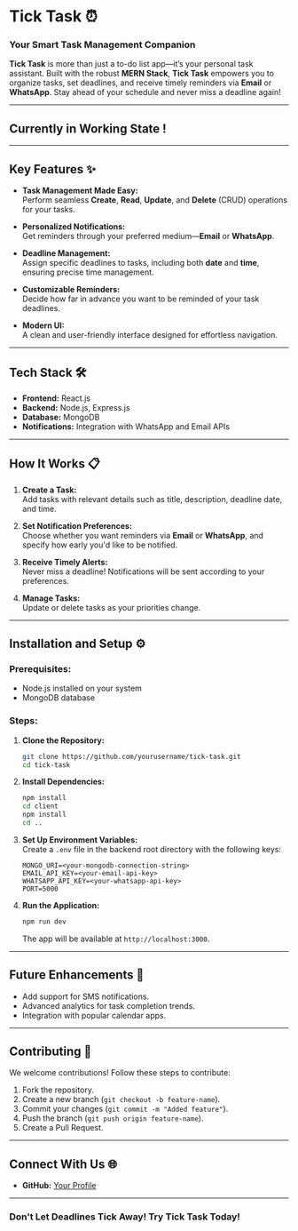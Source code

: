 # **Tick Task** ⏰  

### **Your Smart Task Management Companion**  
**Tick Task** is more than just a to-do list app—it’s your personal task assistant. Built with the robust **MERN Stack**, **Tick Task** empowers you to organize tasks, set deadlines, and receive timely reminders via **Email** or **WhatsApp**. Stay ahead of your schedule and never miss a deadline again!  

---

## **Currently in Working State !** 

---

## **Key Features** ✨  
- **Task Management Made Easy:**  
  Perform seamless **Create**, **Read**, **Update**, and **Delete** (CRUD) operations for your tasks.  

- **Personalized Notifications:**  
  Get reminders through your preferred medium—**Email** or **WhatsApp**.  

- **Deadline Management:**  
  Assign specific deadlines to tasks, including both **date** and **time**, ensuring precise time management.  

- **Customizable Reminders:**  
  Decide how far in advance you want to be reminded of your task deadlines.  

- **Modern UI:**  
  A clean and user-friendly interface designed for effortless navigation.  

---

## **Tech Stack** 🛠️  
- **Frontend:** React.js  
- **Backend:** Node.js, Express.js  
- **Database:** MongoDB  
- **Notifications:** Integration with WhatsApp and Email APIs  

---

## **How It Works** 📋  
1. **Create a Task:**  
   Add tasks with relevant details such as title, description, deadline date, and time.  

2. **Set Notification Preferences:**  
   Choose whether you want reminders via **Email** or **WhatsApp**, and specify how early you'd like to be notified.  

3. **Receive Timely Alerts:**  
   Never miss a deadline! Notifications will be sent according to your preferences.  

4. **Manage Tasks:**  
   Update or delete tasks as your priorities change.  

---

## **Installation and Setup** ⚙️  

### Prerequisites:  
- Node.js installed on your system  
- MongoDB database  

### Steps:  
1. **Clone the Repository:**  
   ```bash  
   git clone https://github.com/yourusername/tick-task.git  
   cd tick-task  
   ```  

2. **Install Dependencies:**  
   ```bash  
   npm install  
   cd client  
   npm install  
   cd ..  
   ```  

3. **Set Up Environment Variables:**  
   Create a `.env` file in the backend root directory with the following keys:  
   ```env  
   MONGO_URI=<your-mongodb-connection-string>  
   EMAIL_API_KEY=<your-email-api-key>  
   WHATSAPP_API_KEY=<your-whatsapp-api-key>  
   PORT=5000  
   ```  

4. **Run the Application:**  
   ```bash  
   npm run dev  
   ```  
   The app will be available at `http://localhost:3000`.  

---


## **Future Enhancements** 🚀  
- Add support for SMS notifications.  
- Advanced analytics for task completion trends.  
- Integration with popular calendar apps.  

---

## **Contributing** 🤝  
We welcome contributions! Follow these steps to contribute:  
1. Fork the repository.  
2. Create a new branch (`git checkout -b feature-name`).  
3. Commit your changes (`git commit -m "Added feature"`).  
4. Push the branch (`git push origin feature-name`).  
5. Create a Pull Request.  

---

## **Connect With Us** 🌐  
- **GitHub:** [Your Profile](https://github.com/exclusiveabhi)  

--- 

### **Don't Let Deadlines Tick Away! Try Tick Task Today!**  